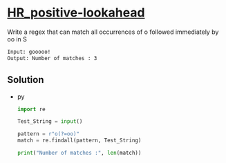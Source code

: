 # [HR_positive-lookahead](https://www.hackerrank.com/challenges/positive-lookahead)

Write a regex that can match all occurrences of o followed immediately by oo in S

```txt
Input: gooooo!
Output: Number of matches : 3
```

## Solution

* py

  ```py
  import re

  Test_String = input()

  pattern = r"o(?=oo)"
  match = re.findall(pattern, Test_String)

  print("Number of matches :", len(match))
  ```

